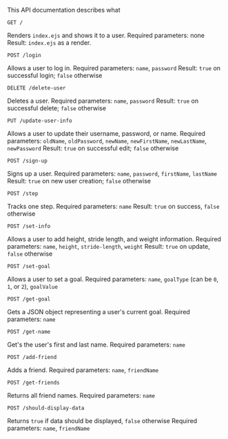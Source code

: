 This API documentation describes what

    GET /
Renders `index.ejs` and shows it to a user.
Required parameters: none
Result: `index.ejs` as a render.

    POST /login
Allows a user to log in.
Required parameters: `name`, `password`
Result: `true` on successful login; `false` otherwise

    DELETE /delete-user
Deletes a user.
Required parameters: `name`, `password`
Result: `true` on successful delete; `false` otherwise

    PUT /update-user-info
Allows a user to update their username, password, or name.
Required parameters: `oldName`, `oldPassword`, `newName`, `newFirstName`, `newLastName`, `newPassword`
Result: `true` on successful edit; `false` otherwise

    POST /sign-up
Signs up a user.
Required parameters: `name`, `password`, `firstName`, `lastName`
Result: `true` on new user creation; `false` otherwise

    POST /step
Tracks one step.
Required parameters: `name`
Result: `true` on success, `false` otherwise

    POST /set-info
Allows a user to add height, stride length, and weight information.
Required parameters: `name`, `height`, `stride-length`, `weight`
Result: `true` on update, `false` otherwise

    POST /set-goal
Allows a user to set a goal.
Required parameters: `name`, `goalType` (can be `0`, `1`, or `2`), `goalValue`

    POST /get-goal
Gets a JSON object representing a user's current goal.
Required parameters: `name`

    POST /get-name
Get's the user's first and last name.
Required parameters: `name`

    POST /add-friend
Adds a friend.
Required parameters: `name`, `friendName`

    POST /get-friends
Returns all friend names.
Required parameters: `name`

    POST /should-display-data
Returns `true` if data should be displayed, `false` otherwise
Required parameters: `name`, `friendName`